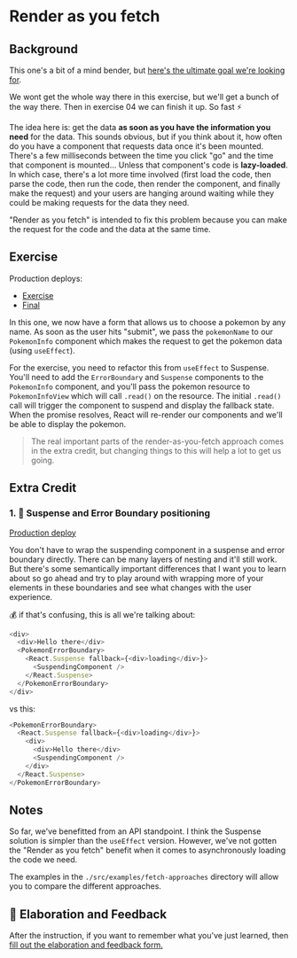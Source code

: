 # Render as you fetch

## Background

This one's a bit of a mind bender, but
[here's the ultimate goal we're looking for](https://twitter.com/kentcdodds/status/1191922859762843649).

We wont get the whole way there in this exercise, but we'll get a bunch of the
way there. Then in exercise 04 we can finish it up. So fast ⚡

The idea here is: get the data **as soon as you have the information you need**
for the data. This sounds obvious, but if you think about it, how often do you
have a component that requests data once it's been mounted. There's a few
milliseconds between the time you click "go" and the time that component is
mounted... Unless that component's code is **lazy-loaded**. In which case,
there's a lot more time involved (first load the code, then parse the code, then
run the code, then render the component, and finally make the request) and your
users are hanging around waiting while they could be making requests for the
data they need.

"Render as you fetch" is intended to fix this problem because you can make the
request for the code and the data at the same time.

## Exercise

Production deploys:

- [Exercise](https://react-suspense.netlify.app/isolated/exercise/02.js)
- [Final](https://react-suspense.netlify.app/isolated/final/02.js)

In this one, we now have a form that allows us to choose a pokemon by any name.
As soon as the user hits "submit", we pass the `pokemonName` to our
`PokemonInfo` component which makes the request to get the pokemon data (using
`useEffect`).

For the exercise, you need to refactor this from `useEffect` to Suspense. You'll
need to add the `ErrorBoundary` and `Suspense` components to the `PokemonInfo`
component, and you'll pass the pokemon resource to `PokemonInfoView` which will
call `.read()` on the resource. The initial `.read()` call will trigger the
component to suspend and display the fallback state. When the promise resolves,
React will re-render our components and we'll be able to display the pokemon.

> The real important parts of the render-as-you-fetch approach comes in the
> extra credit, but changing things to this will help a lot to get us going.

## Extra Credit

### 1. 💯 Suspense and Error Boundary positioning

[Production deploy](https://react-suspense.netlify.app/isolated/final/02.extra-1.js)

You don't have to wrap the suspending component in a suspense and error boundary
directly. There can be many layers of nesting and it'll still work. But there's
some semantically important differences that I want you to learn about so go
ahead and try to play around with wrapping more of your elements in these
boundaries and see what changes with the user experience.

💰 if that's confusing, this is all we're talking about:

```javascript
<div>
  <div>Hello there</div>
  <PokemonErrorBoundary>
    <React.Suspense fallback={<div>loading</div>}>
      <SuspendingComponent />
    </React.Suspense>
  </PokemonErrorBoundary>
</div>
```

vs this:

```javascript
<PokemonErrorBoundary>
  <React.Suspense fallback={<div>loading</div>}>
    <div>
      <div>Hello there</div>
      <SuspendingComponent />
    </div>
  </React.Suspense>
</PokemonErrorBoundary>
```

## Notes

So far, we've benefitted from an API standpoint. I think the Suspense solution
is simpler than the `useEffect` version. However, we've not gotten the "Render
as you fetch" benefit when it comes to asynchronously loading the code we need.

The examples in the `./src/examples/fetch-approaches` directory will allow you
to compare the different approaches.

## 🦉 Elaboration and Feedback

<div>
<span>After the instruction, if you want to remember what you've just learned, then </span>
<a rel="noopener noreferrer" target="_blank" href="https://ws.kcd.im/?ws=React%20Suspense%20%F0%9F%94%80&e=02%3A%20Render%20as%20you%20fetch&em=miguel%40chateloin.com">
  fill out the elaboration and feedback form.
</a>
</div>
